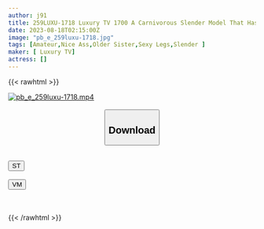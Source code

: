```yaml
---
author: j91
title: 259LUXU-1718 Luxury TV 1700 A Carnivorous Slender Model That Has Just Moved To Tokyo Is Here! Exposing The Body With A Good Sense Of Beauty Without Regret, Liberating Desire With A Meat Stick That Pierces Violently!
date: 2023-08-18T02:15:00Z
image: "pb_e_259luxu-1718.jpg"
tags: [Amateur,Nice Ass,Older Sister,Sexy Legs,Slender ]
maker: [ Luxury TV]
actress: []
---
```



{{< rawhtml >}}

<div class="video" data-videoid="Y6q02Aok3qhvVZY">
    <a href="javascript:;">
        <img src="https://my.j91.asia/posts/pb_e_259luxu-1718/pb_e_259luxu-1718.jpg" width="WIDTH" height="HEIGHT" alt="pb_e_259luxu-1718.mp4" loading="lazy">
    </a>
</div>

<script type="text/javascript" src="https://j91.asia/asset/on-demand-st.js"></script>

<br>
  <link rel="stylesheet" href="https://j91.asia/asset/bs5.css">
  
  <center>
  <button class="btn btn-primary" type="button" data-bs-toggle="collapse" data-bs-target=".multi-collapse" aria-expanded="false" aria-controls="multiCollapseExample1 multiCollapseExample2"><h2>Download</h2></button></center>
</p>
<div class="row">
  <div class="col">
    <div class="collapse multi-collapse" id="multiCollapseExample1">
      <div class="card card-body">
	      	      <br>
<div class="buttons">  
<a href="https://streamtape.to/v/Y6q02Aok3qhvVZY"><button class="btn-hover color-3"><i class="fa fa-download"></i> ST</button></a></div>
    </div>
  </div>
</div>
  <div class="col">
    <div class="collapse multi-collapse" id="multiCollapseExample2">
      <div class="card card-body">
	      <br>
<div class="buttons">
    <a href="https://vidmoly.to/xqp3nlz29mrd.html"><button class="btn-hover color-9"><i class="fa fa-download"></i> VM</button></a></div>
<br><br>
      </div>
    </div>
  </div>
</div>

{{< /rawhtml >}}